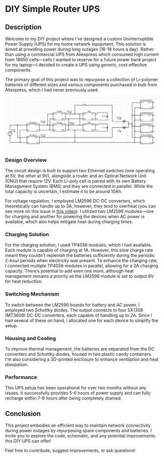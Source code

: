 # DIY Simple Router UPS

## Description

Welcome to my DIY project where I've designed a custom Uninterruptible Power Supply (UPS) for my home network equipment. This solution is aimed at providing power during long outages (16-18 hours a day). Rather than using a commercial UPS from Aliexpress which consumed high current from 18650 cells—cells I wanted to reserve for a future power bank project for my laptop—I decided to create a UPS using generic, cost-effective components.

The primary goal of this project was to repurpose a collection of Li-polymer batteries of different sizes and various components purchased in bulk from Aliexpress, which I had never previously used.

![DIY UPS Setup](https://github.com/tornadox/diy-simple-router-ups/blob/main/UPS.png?raw=true)

### Design Overview

The circuit design is built to support two Ethernet switches (one operating at 5V, the other at 9V), alongside a router and an Optical Network Unit (ONU) that require 12V. Each Li-poly cell is paired with its own Battery Management System (BMS) and they are connected in parallel. While the total capacity is uncertain, I estimate it to be around 10Ah.

For voltage regulation, I employed LM2596 DC-DC converters, which theoretically can handle up to 3A; however, they tend to overheat (you can see more on this issue in [this video](https://www.youtube.com/watch?v=hBOJDlftKTU)). I utilized two LM2596 modules—one for charging and another for powering the devices when AC power is available, which also helps mitigate heat during charging times.

### Charging Solution

For the charging solution, I used TP4056 modules, which I had available. Each module is capable of charging at 1A. However, this slow charge rate meant they couldn't replenish the batteries sufficiently during the periodic 2-hour periods when electricity was present. To enhance the charging rate, I connected multiple TP4056 modules in parallel, allowing for a 2A charging capacity. There’s potential to add even one more, although heat management remains a priority as the LM2596 module is set to output 6V for heat reduction.

### Switching Mechanism

To switch between the LM2596 boards for battery and AC power, I employed two Schottky diodes. The output connects to four SX1308 (MT3608) DC-DC converters, each capable of handling up to 2A. Since I had several of these on hand, I allocated one for each device to simplify the setup.

### Housing and Cooling

To improve thermal management, the batteries are separated from the DC converters and Schottky diodes, housed in two plastic candy containers. I'm also considering a 3D-printed enclosure to enhance ventilation and heat dissipation.

### Performance

This UPS setup has been operational for over two months without any issues. It successfully provides 5-6 hours of power supply and can fully recharge within 7-9 hours after being completely drained.

## Conclusion

This project embodies an efficient way to maintain network connectivity during power outages by repurposing spare components and batteries. I invite you to explore the code, schematic, and any potential improvements this DIY UPS can offer!

Feel free to contribute, suggest improvements, or ask questions!
